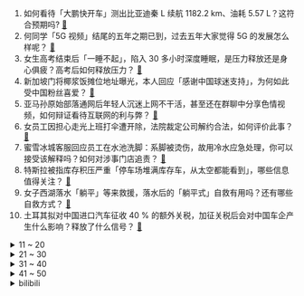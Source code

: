 1. 如何看待「大鹏快开车」测出比亚迪秦 L 续航 1182.2 km、油耗 5.57 L？这符合预期吗? [:link:](https://www.zhihu.com/question/658701783)
2. 何同学「5G 视频」结尾的五年之期已到，过去五年大家觉得 5G 的发展怎么样呢？ [:link:](https://www.zhihu.com/question/658208776)
3. 女生高考结束后「一睡不起」，陷入 30 多小时深度睡眠，是压力释放还是身心俱疲？高考后如何释放压力？ [:link:](https://www.zhihu.com/question/658705122)
4. 新加坡门将椰浆饭摊位地址曝光，本人回应「感谢中国球迷支持」，为何如此受中国粉丝喜爱？ [:link:](https://www.zhihu.com/question/658706612)
5. 亚马孙原始部落通网后年轻人沉迷上网不干活，甚至还在群聊中分享色情视频，如何辩证看待互联网的利与弊？ [:link:](https://www.zhihu.com/question/658633531)
6. 女员工因担心走光上班打伞遭开除，法院裁定公司解约合法，如何评价此事？ [:link:](https://www.zhihu.com/question/658710999)
7. 蜜雪冰城客服回应员工在水池洗脚：系脚被烫伤，故用冷水应急处理，你可以接受该解释吗？如何对涉事门店追责？ [:link:](https://www.zhihu.com/question/658618742)
8. 特斯拉被指库存积压严重「停车场堆满库存车，从太空都能看到」，哪些信息值得关注？ [:link:](https://www.zhihu.com/question/658671001)
9. 女子西湖落水「躺平」等来救援，落水后的「躺平式」自救有用吗？还有哪些自救方式？ [:link:](https://www.zhihu.com/question/658606516)
10. 土耳其拟对中国进口汽车征收 40 % 的额外关税，加征关税后会对中国车企产生什么影响？释放了什么信号？ [:link:](https://www.zhihu.com/question/658619432)
<details>
<summary>11 ~ 20</summary>

11. 俄护卫舰核潜艇抵近美国佛罗里达州，美军紧密监视，如何解读这一动向？ [:link:](https://www.zhihu.com/question/658746252)
12. 160 个来自黎巴嫩的「发射物」射向以色列，当地具体情况如何？是否意味着巴以冲突的再次升级？ [:link:](https://www.zhihu.com/question/658730686)
13. 周杰伦发文，表示因为感冒药的空瓶子，写了一首跟感冒无关的歌，你期待吗？ [:link:](https://www.zhihu.com/question/658698273)
14. 报道称「一小学班上一半孩子没见过 1 元纸币」，白岩松评「这课得补」，如何看待此事？ [:link:](https://www.zhihu.com/question/658631453)
15. 你认为像《平凡的世界》里的孙少平那样的人，会是一个好的结婚对象吗？为什么？ [:link:](https://www.zhihu.com/question/657824485)
16. 如果有 300 元预算，《黑神话:悟空》和《艾尔登法环》推荐买哪一个？ [:link:](https://www.zhihu.com/question/658705547)
17. 请问明朝时守城最厉害的将领是哪一位？ [:link:](https://www.zhihu.com/question/658119411)
18. 为什么《DOTA2》不引入投降系统？ [:link:](https://www.zhihu.com/question/23367257)
19. 《黑神话:悟空》首批发售渠道将不包含实体光盘，对于单机游戏来说，发售实体光盘的收益是不是越来越小？ [:link:](https://www.zhihu.com/question/658644121)
20. 临近出成绩，心情十分焦虑，严重影响到了日常状态，怎么缓解？ [:link:](https://www.zhihu.com/question/658169318)
</details>
<details>
<summary>21 ~ 30</summary>

21. 欧盟披露对中国产电动汽车加征临时关税水平，最高 38.1%，商务部、外交部回应，哪些信息值得关注？ [:link:](https://www.zhihu.com/question/658733692)
22. 高中是主要靠努力还是靠天赋？ [:link:](https://www.zhihu.com/question/658568595)
23. 复读一年比前一年还差，还要不要继续复读? [:link:](https://www.zhihu.com/question/658522703)
24. 你对刘亦菲36岁演22岁女大学生怎么看？ [:link:](https://www.zhihu.com/question/658507089)
25. 27岁女孩在家门口被捅死，曾被报送北外，死者母亲指保安不作为，真实情况如何？如何从法律角度解读？ [:link:](https://www.zhihu.com/question/658758852)
26. 为什么现在的汽车都自带导航，有的人还要用手机导航? [:link:](https://www.zhihu.com/question/657904317)
27. 白领丈夫在家乡失业，她辞编重回上海加入考公大军，为什么现在考公竞争愈发激烈？公务员真的是铁饭碗吗? [:link:](https://www.zhihu.com/question/658615414)
28. 看了《大明王朝1566》，严嵩当了二十年的阁老，真的就只靠写青词吗？ [:link:](https://www.zhihu.com/question/658380198)
29. 心理学：为什么有的人很无知，却那么自信？ [:link:](https://www.zhihu.com/question/658289375)
30. 国足晋级18强赛，有什么想说的？ [:link:](https://www.zhihu.com/question/658671161)
</details>
<details>
<summary>31 ~ 40</summary>

31. 对于 2024 年高考志愿填报你有什么好的建议？ [:link:](https://www.zhihu.com/question/656737901)
32. 找工作时发现公司成立时间不长，有哪些需要注意的问题？ [:link:](https://www.zhihu.com/question/657941294)
33. 「考试焦虑」是一种怎样的情绪或状态呢？如何有效缓解？ [:link:](https://www.zhihu.com/question/658169314)
34. 你会怀念你的高中生活吗？ [:link:](https://www.zhihu.com/question/657072603)
35. 2023 年韩国人均国民总收入超 3.6 万美元，首次超过日本，背后有哪些原因？ [:link:](https://www.zhihu.com/question/658670999)
36. 周末带孩子去那些地方有意义又花费低？ [:link:](https://www.zhihu.com/question/658419883)
37. 在现实生活中，可以背身（不闭眼）躲闪光弹吗？ [:link:](https://www.zhihu.com/question/270417071)
38. SpaceX星舰试射明年加载载荷只有40~50吨是怎么误传150~250吨的? [:link:](https://www.zhihu.com/question/658625083)
39. 如何评价新一代的国产可信Docker镜像中心Atomhub? [:link:](https://www.zhihu.com/question/658717880)
40. 国足为什么炒了扬科维奇?没扬科维奇（2:1泰国）国足能进18强吗？ [:link:](https://www.zhihu.com/question/658674845)
</details>
<details>
<summary>41 ~ 50</summary>

41. 与「糖」有关的烹饪方式都有什么？不同的形态、质感、风味下，糖发生了哪些变化？ [:link:](https://www.zhihu.com/question/657329884)
42. 句句不提遗憾，却句句都是遗憾的诗词有哪些? [:link:](https://www.zhihu.com/question/658697012)
43. 《大明王朝1566》哪段对话最让你记忆深刻？ [:link:](https://www.zhihu.com/question/657698029)
44. 河北发布高温红色预警，保定、廊坊等地部分地区可达 41 - 43 ℃  ，高温如何防暑？ [:link:](https://www.zhihu.com/question/658703231)
45. 2024 LPL 夏季赛LNG 1:2 RA，如何评价这场比赛？ [:link:](https://www.zhihu.com/question/658729341)
46. 化疗和放疗哪个危害大？ [:link:](https://www.zhihu.com/question/483886080)
47. 2024年中了，有哪些笔记本电脑值得推荐？ [:link:](https://www.zhihu.com/question/656088425)
48. 6 月 11 日亚冠男篮联赛，辽宁男篮 94-93 森美兰金群利金鹿，本场比赛有哪些精彩看点？ [:link:](https://www.zhihu.com/question/658701443)
49. 被拒绝后，相亲对象回头，但一个多月了没有进展，大佬们怎么看，是否要继续？ [:link:](https://www.zhihu.com/question/658620909)
50. 为什么高考要定在六月份？ [:link:](https://www.zhihu.com/question/658320016)
</details><details>
<summary>bilibili</summary>

</details>